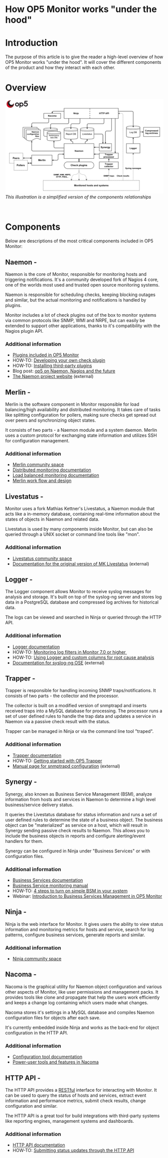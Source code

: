 # How OP5 Monitor works "under the hood"

# Introduction

The purpose of this article is to give the reader a high-level overview of how OP5 Monitor works "under the hood".
It will cover the different components of the product and how they interact with each other.

# Overview

*![](attachments/16482360/17269437.png)
This illustration is a simplified version of the components relationships*

 

# Components

Below are descriptions of the most critical components included in OP5 Monitor:

## Naemon -

Naemon is the core of Monitor, responsible for monitoring hosts and triggering notifications.
It's a community developed fork of Nagios 4 core, one of the worlds most used and trusted open source monitoring systems.

Naemon is responsible for scheduling checks, keeping blocking outages and similar,
but the actual monitoring and notifications is handled by plugins.

Monitor includes a lot of check plugins out of the box to monitor systems via common protocols like SNMP, WMI and NRPE,
but can easily be extended to support other applications, thanks to it's compatibility with the Nagios plugin API.

### Additional information

-   [Plugins included in OP5 Monitor](.How_op5_Monitor_works_under_the_hood_v7.3.0)
-   HOW-TO: [Developing your own check plugin](.How_op5_Monitor_works_under_the_hood_v7.3.0)
-   HOW-TO: [Installing third-party plugins](https://kb.op5.com/display/HOWTOs/Installing+third-party+plugins)
-   Blog post: [op5 on Naemon, Nagios and the future](https://www.op5.com/blog/news/op5-naemon-nagios-future/)
-   [The Naemon project website](http://www.naemon.org/) (external)

## Merlin -

Merlin is the software component in Monitor responsible for load balancing/high availability and distributed monitoring.
It takes care of tasks like splitting configuration for pollers, making sure checks get spread out over peers and synchronizing object states. 

It consists of two parts - a Naemon module and a system daemon.
Merlin uses a custom protocol for exchanging state information and utilizes SSH for configuration management.

### Additional information

-   [Merlin community space](.How_op5_Monitor_works_under_the_hood_v7.3.0)
-   [Distributed monitoring documentation](.How_op5_Monitor_works_under_the_hood_v7.3.0)
-   [Load balanced monitoring documentation](.How_op5_Monitor_works_under_the_hood_v7.3.0)
-   [Merlin work flow and design](.How_op5_Monitor_works_under_the_hood_v7.3.0)

## Livestatus -

Monitor uses a fork Mathias Kettner's Livestatus, a Naemon module that acts like a in-memory database,
containing real-time information about the states of objects in Naemon and related data.

Livestatus is used by many components inside Monitor, but can also be queried through a UNIX socket or command line tools like "mon".

### Additional information

-   [Livestatus community space](.How_op5_Monitor_works_under_the_hood_v7.3.0)
-   [Documentation for the original version of MK Livestatus](https://mathias-kettner.de/checkmk_livestatus.html) (external)

## Logger -

The Logger component allows Monitor to receive syslog messages for analysis and storage.
It's built on top of the syslog-ng server and stores log data in a PostgreSQL database and compressed log archives for historical data.

The logs can be viewed and searched in Ninja or queried through the HTTP API.

### Additional information

-   [Logger documentation](.How_op5_Monitor_works_under_the_hood_v7.3.0)
-   HOW-TO: [Monitoring log filters in Monitor 7.0 or higher ](.How_op5_Monitor_works_under_the_hood_v7.3.0)
-   HOW-TO: [Using Logger and custom columns for root cause analysis](https://kb.op5.com/display/HOWTOs/Using+Logger+and+custom+columns+for+root+cause+analysis)
-   [Documentation for syslog-ng OSE](index) (external)

## Trapper -

Trapper is responsible for handling incoming SNMP traps/notifications.
It consists of two parts - the collector and the processor.

The collector is built on a modified version of snmptrapd and inserts received traps into a MySQL database for processing.
The processor runs a set of user defined rules to handle the trap data and updates a service in Naemon via a passive check result with the status.

Trapper can be managed in Ninja or via the command line tool "traped".

### Additional information

-   [Trapper documentation](op5_Trapper_Manual)
-   HOW-TO: [Getting started with OP5 Trapper](https://kb.op5.com/display/HOWTOs/Getting+started+with+op5+Trapper)
-   [Manual page for snmptrapd configuration](http://www.net-snmp.org/docs/man/snmptrapd.conf.html) (external)

## Synergy -

Synergy, also known as Business Service Management (BSM),
analyze information from hosts and services in Naemon to determine a high level business/service delivery status.

It queries the Livestatus database for status information and runs a set of user defined rules to determine the state of a business object.
The business object can be "materialized" as service on a host, which will result in Synergy sending passive check results to Naemon.
This allows you to include the business objects in reports and configure alerting/event handlers for them. 

Synergy can be configured in Ninja under "Business Services" or with configuration files.

### Additional information

-   [Business Services documentation](.How_op5_Monitor_works_under_the_hood_v7.3.0)
-   [Business Service monitoring manual](.How_op5_Monitor_works_under_the_hood_v7.3.0)
-   HOW-TO: [4 steps to turn on simple BSM in your system](https://kb.op5.com/display/HOWTOs/4+steps+to+turn+on+simple+BSM+in+your+system)
-   Webinar: [Introduction to Business Services Management in OP5 Monitor](https://youtu.be/w5l_URdQKUs)

## Ninja -

Ninja is the web interface for Monitor.
It gives users the ability to view status information and monitoring metrics for hosts and service,
search for log patterns, configure business services, generate reports and similar.

### Additional information

-   [Ninja community space](.How_op5_Monitor_works_under_the_hood_v7.3.0)

## Nacoma -

Nacoma is the graphical utility for Naemon object configuration and various other aspects of Monitor,
like user permissions and management packs.
It provides tools like clone and propagate that help the users work efficiently and keeps a change log containing which users made what changes.

Nacoma stores it's settings in a MySQL database and compiles Naemon configuration files for objects after each save.

It's currently embedded inside Ninja and works as the back-end for object configuration in the HTTP API.

### Additional information

-   [Configuration tool documentation](.How_op5_Monitor_works_under_the_hood_v7.3.0)
-   [Power-user tools and features in Nacoma](.How_op5_Monitor_works_under_the_hood_v7.3.0)

## HTTP API -

The HTTP API provides a [RESTful](https://en.wikipedia.org/wiki/Representational_state_transfer) interface for interacting with Monitor.
It can be used to query the status of hosts and services, extract event information and performance metrics, submit check results, change configuration and similar.

The HTTP API is a great tool for build integrations with third-party systems like reporting engines, management systems and dashboards.

### Additional information

-   [HTTP API documentation](.How_op5_Monitor_works_under_the_hood_v7.3.0)
-   HOW-TO: [Submitting status updates through the HTTP API](https://kb.op5.com/display/HOWTOs/Submitting+status+updates+through+the+HTTP+API)

 

 

